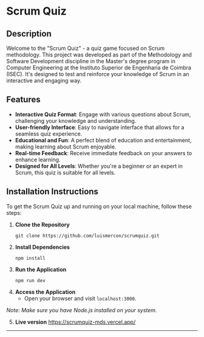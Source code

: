 # Scrum Quiz

## Description
Welcome to the "Scrum Quiz" - a quiz game focused on Scrum methodology. This project was developed as part of the Methodology and Software Development discipline in the Master's degree program in Computer Engineering at the Instituto Superior de Engenharia de Coimbra (ISEC). It's designed to test and reinforce your knowledge of Scrum in an interactive and engaging way.

## Features
- **Interactive Quiz Format**: Engage with various questions about Scrum, challenging your knowledge and understanding.
- **User-friendly Interface**: Easy to navigate interface that allows for a seamless quiz experience.
- **Educational and Fun**: A perfect blend of education and entertainment, making learning about Scrum enjoyable.
- **Real-time Feedback**: Receive immediate feedback on your answers to enhance learning.
- **Designed for All Levels**: Whether you're a beginner or an expert in Scrum, this quiz is suitable for all levels.

## Installation Instructions
To get the Scrum Quiz up and running on your local machine, follow these steps:

1. **Clone the Repository**
   ```
   git clone https://github.com/luismercon/scrumquiz.git
   ```
2. **Install Dependencies**
   ```
   npm install
   ```
3. **Run the Application**
   ```
   npm run dev
   ```
4. **Access the Application**
   - Open your browser and visit `localhost:3000`.

*Note: Make sure you have Node.js installed on your system.*

5. **Live version**
   https://scrumquiz-mds.vercel.app/
---

